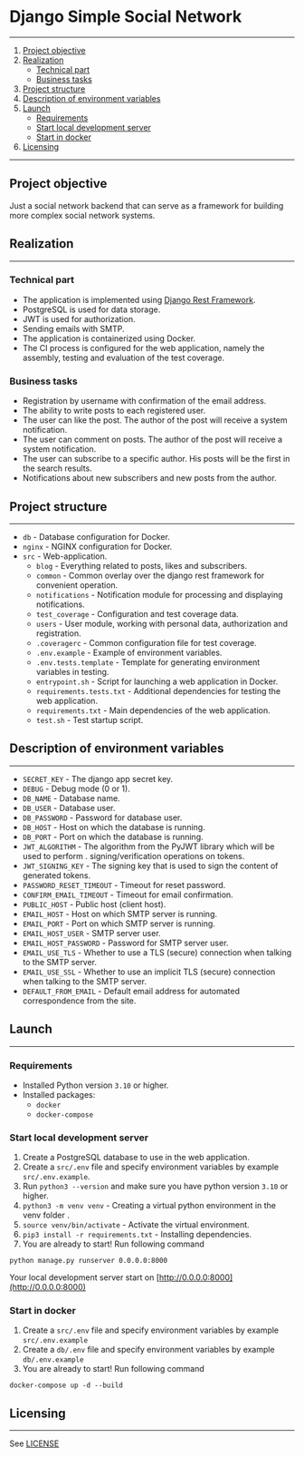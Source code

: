 # Django Simple Social Network
___

1. [Project objective](#project-objective)
2. [Realization](#realization)
   + [Technical part](#technical-part)
   + [Business tasks](#business-tasks)
3. [Project structure](#project-structure)
4. [Description of environment variables](#description-of-environment-variables)
5. [Launch](#launch)
   + [Requirements](#requirements)
   + [Start local development server](#start-local-development-server)
   + [Start in docker](#start-in-docker)
6. [Licensing](#licensing)
___


## Project objective
Just a social network backend that can 
serve as a framework for building more complex 
social network systems.


## Realization
___

### Technical part
* The application is implemented using [Django Rest Framework](https://www.django-rest-framework.org/).
* PostgreSQL is used for data storage.
* JWT is used for authorization.
* Sending emails with SMTP.
* The application is containerized using Docker.
* The CI process is configured for the web application, namely the assembly, testing and evaluation of the test coverage.

### Business tasks
* Registration by username with confirmation of the email address.
* The ability to write posts to each registered user.
* The user can like the post. The author of the post will receive a system notification.
* The user can comment on posts. The author of the post will receive a system notification.
* The user can subscribe to a specific author. His posts will be the first in the search results. 
* Notifications about new subscribers and new posts from the author.


## Project structure
___
- `db` - Database configuration for Docker.
- `nginx` - NGINX configuration for Docker.
- `src` - Web-application.
  - `blog` - Everything related to posts, likes and subscribers.
  - `common` - Common overlay over the django rest framework for convenient operation.
  - `notifications` - Notification module for processing and displaying notifications.
  - `test_coverage` - Configuration and test coverage data.
  - `users` - User module, working with personal data, authorization and registration.
  - `.coveragerc` - Common configuration file for test coverage.
  - `.env.example` - Example of environment variables.
  - `.env.tests.template` - Template for generating environment variables in testing.
  - `entrypoint.sh` - Script for launching a web application in Docker.
  - `requirements.tests.txt` - Additional dependencies for testing the web application.
  - `requirements.txt` - Main dependencies of the web application.
  - `test.sh` - Test startup script.


## Description of environment variables
___
* `SECRET_KEY` - The django app secret key.
* `DEBUG` - Debug mode (0 or 1).
* `DB_NAME` - Database name.
* `DB_USER` - Database user.
* `DB_PASSWORD` - Password for database user.
* `DB_HOST` - Host on which the database is running.
* `DB_PORT` - Port on which the database is running.
* `JWT_ALGORITHM` - The algorithm from the PyJWT library which will be used to perform .
  signing/verification operations on tokens.
* `JWT_SIGNING_KEY` - The signing key that is used to sign the content of generated tokens.
* `PASSWORD_RESET_TIMEOUT` - Timeout for reset password.
* `CONFIRM_EMAIL_TIMEOUT` - Timeout for email confirmation.
* `PUBLIC_HOST` - Public host (client host).
* `EMAIL_HOST` - Host on which SMTP server is running.
* `EMAIL_PORT` - Port on which SMTP server is running.
* `EMAIL_HOST_USER` - SMTP server user.
* `EMAIL_HOST_PASSWORD` - Password for SMTP server user.
* `EMAIL_USE_TLS` - Whether to use a TLS (secure) connection when talking to the SMTP server.
* `EMAIL_USE_SSL` - Whether to use an implicit TLS (secure) connection when talking to the SMTP server.
* `DEFAULT_FROM_EMAIL` - Default email address for automated correspondence from the site.


## Launch
___

### Requirements
* Installed Python version `3.10` or higher.
* Installed packages:
  * `docker`
  * `docker-compose`


### Start local development server
1. Create a PostgreSQL database to use in the web application.
2. Create a `src/.env` file and specify environment variables by example `src/.env.example`.
3. Run `python3 --version` and make sure you have python version `3.10` or higher.
4. `python3 -m venv venv` - Creating a virtual python environment in the venv folder .
5. `source venv/bin/activate` - Activate the virtual environment.
6. `pip3 install -r requirements.txt` - Installing dependencies.
7. You are already to start!
   Run following command
  ```shell
  python manage.py runserver 0.0.0.0:8000
  ```
  Your local development server start on [http://0.0.0.0:8000](http://0.0.0.0:8000)


### Start in docker
1. Create a `src/.env` file and specify environment variables by example `src/.env.example`
2. Create a `db/.env` file and specify environment variables by example `db/.env.example`
3. You are already to start! 
Run following command
```shell
docker-compose up -d --build
```


## Licensing
___
See [LICENSE](LICENSE)
